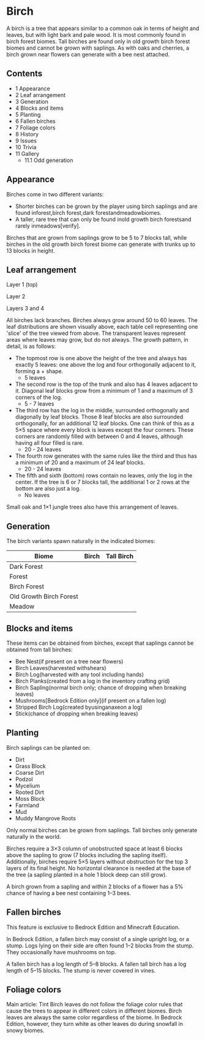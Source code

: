 # Birch
A birch is a tree that appears similar to a common oak in terms of height and leaves, but with light bark and pale wood. It is most commonly found in birch forest biomes. Tall birches are found only in old growth birch forest biomes and cannot be grown with saplings. As with oaks and cherries, a birch grown near flowers can generate with a bee nest attached.

## Contents
- 1 Appearance
- 2 Leaf arrangement
- 3 Generation
- 4 Blocks and items
- 5 Planting
- 6 Fallen birches
- 7 Foliage colors
- 8 History
- 9 Issues
- 10 Trivia
- 11 Gallery
	- 11.1 Odd generation

## Appearance
Birches come in two different variants:

- Shorter birches can be grown by the player using birch saplings and are found inforest,birch forest,dark forestandmeadowbiomes.
- A taller, rare tree that can only be found inold growth birch forestsand rarely inmeadows[verify].

Birches that are grown from saplings grow to be 5 to 7 blocks tall, while birches in the old growth birch forest biome can generate with trunks up to 13 blocks in height.

## Leaf arrangement
Layer 1 (top)



















Layer 2





















Layers 3 and 4




































All birches lack branches. Birches always grow around 50 to 60 leaves. The leaf distributions are shown visually above, each table cell representing one 'slice' of the tree viewed from above. The transparent leaves represent areas where leaves may grow, but do not always. The growth pattern, in detail, is as follows:

- The topmost row is one above the height of the tree and always has exactly 5 leaves: one above the log and four orthogonally adjacent to it, forming a + shape.
	- 5 leaves
- The second row is the top of the trunk and also has 4 leaves adjacent to it. Diagonal leaf blocks grow from a minimum of 1 and a maximum of 3 corners of the log.
	- 5 - 7 leaves
- The third row has the log in the middle, surrounded orthogonally and diagonally by leaf blocks. Those 8 leaf blocks are also surrounded orthogonally, for an additional 12 leaf blocks. One can think of this as a 5×5 space where every block is leaves except the four corners. These corners are randomly filled with between 0 and 4 leaves, although having all four filled is rare.
	- 20 - 24 leaves
- The fourth row generates with the same rules like the third and thus has a minimum of 20 and a maximum of 24 leaf blocks.
	- 20 - 24 leaves
- The fifth and sixth (bottom) rows contain no leaves, only the log in the center. If the tree is 6 or 7 blocks tall, the additional 1 or 2 rows at the bottom are also just a log.
	- No leaves


Small oak and 1×1 jungle trees also have this arrangement of leaves.

## Generation
The birch variants spawn naturally in the indicated biomes:

| Biome                   | Birch | Tall Birch |
|-------------------------|-------|------------|
| Dark Forest             |       |            |
| Forest                  |       |            |
| Birch Forest            |       |            |
| Old Growth Birch Forest |       |            |
| Meadow                  |       |            |

## Blocks and items
These items can be obtained from birches, except that saplings cannot be obtained from tall birches:

- Bee Nest(if present on a tree near flowers)
- Birch Leaves(harvested withshears)
- Birch Log(harvested with any tool including hands)
- Birch Planks(created from a log in the inventory crafting grid)
- Birch Sapling(normal birch only; chance of dropping when breaking leaves)
- Mushrooms‌[Bedrock Edition  only](if present on a fallen log)
- Stripped Birch Log(created byusinganaxeon a log)
- Stick(chance of dropping when breaking leaves)

## Planting
Birch saplings can be planted on:

- Dirt
- Grass Block
- Coarse Dirt
- Podzol
- Mycelium
- Rooted Dirt
- Moss Block
- Farmland
- Mud
- Muddy Mangrove Roots

Only normal birches can be grown from saplings. Tall birches only generate naturally in the world.

Birches require a 3×3 column of unobstructed space at least 6 blocks above the sapling to grow (7 blocks including the sapling itself). Additionally, birches require 5×5 layers without obstruction for the top 3 layers of its final height. No horizontal clearance is needed at the base of the tree (a sapling planted in a hole 1 block deep can still grow).

A birch grown from a sapling and within 2 blocks of a flower has a 5% chance of having a bee nest containing 1–3 bees.

## Fallen birches

  

This feature is exclusive to  Bedrock Edition and  Minecraft Education. 


 

In Bedrock Edition, a fallen birch may consist of a single upright log, or a stump. Logs lying on their side are often found 1–2 blocks from the stump. They occasionally have mushrooms on top.

A fallen birch has a log length of 5–8 blocks. A fallen tall birch has a log length of 5–15 blocks. The stump is never covered in vines.

## Foliage colors
Main article: Tint
Birch leaves do not follow the foliage color rules that cause the trees to appear in different colors in different biomes. Birch leaves are always the same color regardless of the biome. In Bedrock Edition, however, they turn white as other leaves do during snowfall in snowy biomes.


